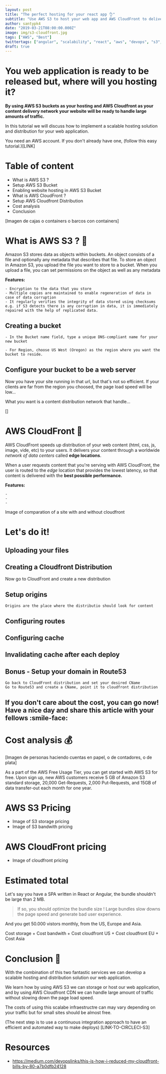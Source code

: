 ```yaml
---
layout: post
title: "The perfect hosting for your react app 👌"
subtitle: "Use AWS S3 to host your web app and AWS CloudFront to delivery your content worldwide blazing fast ⚡"
author: santypk4
date: "2019-03-21T08:00:00.000Z"
image: img/s3-cloudfront.jpg
tags: ["AWS", "Best"]
twittertags: ["angular", "scalability", "react", "aws", "devops", "s3", "javascript", "webdev"]
draft: true
---
```


# You web application is ready to be released but, where will you hosting it? 

**By using AWS S3 buckets as your hosting and AWS Cloudfront as your content delivery network your website will be ready to handle large amounts of traffic.**

In this tutorial we will discuss how to implement a scalable hosting solution and distribution for your web application.

You need an AWS account. If you don't already have one, (follow this easy tutorial.)[LINK]

# Table of content
  - What is AWS S3 ?
  - Setup AWS S3 Bucket
  - Enabling website hosting in AWS S3 Bucket
  - What is AWS CloudFront ?
  - Setup AWS Cloudfront Distribution
  - Cost analysis
  - Conclusion

[Imagen de cajas o containers o barcos con containers]

# What is AWS S3 ? 🤔
  
  Amazon S3 stores data as objects within buckets. An object consists of a file and optionally any metadata that describes that file.
  To store an object in Amazon S3, you upload the file you want to store to a bucket. When you upload a file, you can set permissions on the object as well as any metadata

  **Features:**

    - Encryption to the data that you store
    - Multiple copies are maintained to enable regeneration of data in case of data corruption
    - It regularly verifies the integrity of data stored using checksums e.g. if S3 detects there is any corruption in data, it is immediately repaired with the help of replicated data.

  ## Creating a bucket

    - In the Bucket name field, type a unique DNS-compliant name for your new bucket

    - For Region, choose US West (Oregon) as the region where you want the bucket to reside.

  ## Configure your bucket to be a web server
  

  Now you have your site running in that url, but that's not so efficient. 
  If your clients are far from the region you choosed, the page load speed will be low...

  What you want is a content distribution network that handle...

[]

# AWS CloudFront 🧙

  AWS CloudFront speeds up distribution of your web content (html, css, js, image, vide, etc) to your users.
  It delivers your content through a worldwide _network of data centers_ called **edge locations**. 

  When a user requests content that you're serving with AWS CloudFront, the user is routed to the _edge_ location that provides the lowest latency, so that content is delivered with the **best possible performance.**

  **Features:**

    -
    -
    -

 Image of comparation of a site with and without cloudfront


# Let's do it! 

  ## Uploading your files

  ## Creating a Cloudfront Distribution

   Now go to CloudFront and create a new distribution

  ## Setup origins
    Origins are the place where the distributio should look for content

  ## Configuring routes


  ## Configuring cache

  ## Invalidating cache after each deploy

  ## Bonus - Setup your domain in Route53
    Go back to CloudFront distribution and set your desired CName
    Go to Route53 and create a CName, point it to cloudfront distribution



## If you don't care about the cost, you can go now! Have a nice day and share this article with your fellows :smile-face:

# Cost analysis 💰

  [Imagen de personas haciendo cuentas en papel, o de contadores, o de plata]

  As a part of the AWS Free Usage Tier, you can get started with AWS S3 for free. Upon sign up, new AWS customers receive 5 GB of Amazon S3 standard storage, 20,000 Get-Requests, 2,000 Put-Requests, and 15GB of data transfer-out each month for one year.

# AWS S3 Pricing
  - Image of S3 storage pricing
  - Image of S3 bandwith pricing

# AWS CloudFront pricing
  - Image of cloudfront pricing

# Estimated total

  Let's say you have a SPA written in React or Angular, the bundle shouldn't be large than 2 MB.

  > If so, you should optimize the bundle size ! Large bundles slow downs the page speed and generate bad user experience.

  And you get 50.000 vistors monthly, from the US, Europe and Asia.

  Cost storage + Cost bandwith + Cost cloudfront US + Cost cloudfront EU + Cost Asia


<a name="conclusion"></a>

# Conclusion 📝

  With the combination of this two fantastic services we can develop a scalable hosting and distribution solution our web application.

  We learn how by using AWS S3 we can storage or host our web application, and by using AWS Cloudfront CDN we can handle large amount of traffic without slowing down the page load speed.

  The costs of using this scalabe infraestructre can may vary depending on your traffic but for small sites should be almost free.

  (The next step is to use a continuous integration approach to have an efficient and automated way to make deploys)
  [LINK-TO-CIRCLECI-S3]

# Resources
  - https://medium.com/devopslinks/this-is-how-i-reduced-my-cloudfront-bills-by-80-a7b0dfb24128